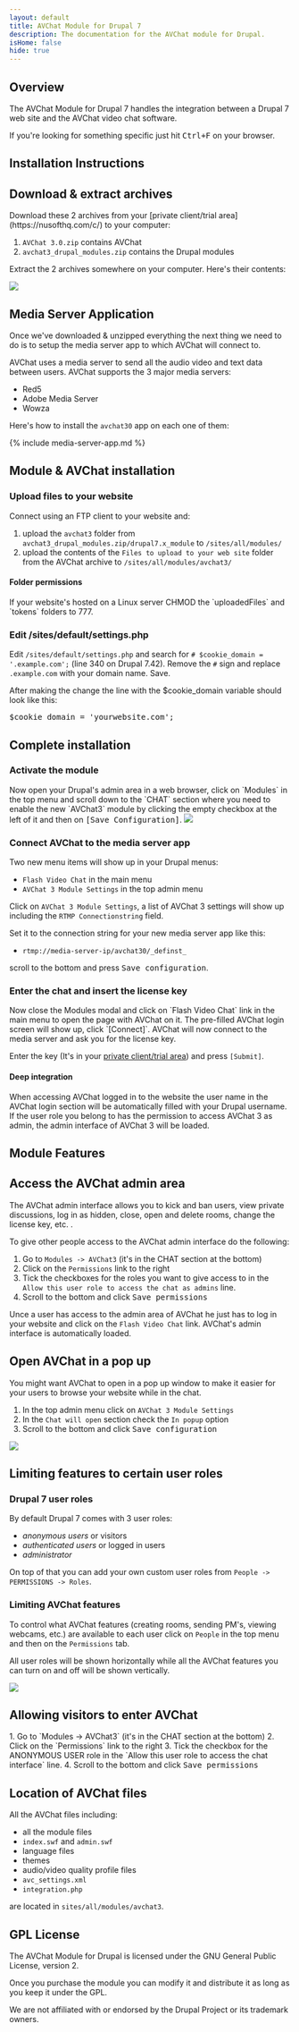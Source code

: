 ```yaml
---
layout: default
title: AVChat Module for Drupal 7
description: The documentation for the AVChat module for Drupal.
isHome: false
hide: true
---
```


<section class="bs-docs-section" markdown="1">
  <h1 id="overview" class="page-header">Overview</h1>
  <p class="lead">The AVChat Module for Drupal 7 handles the integration between a Drupal 7 web site and the AVChat video chat software.</p>

  If you're looking for something specific just hit <kbd>Ctrl+F</kbd> on your browser.
</section>

<section class="bs-docs-section" markdown="1">
  <h1 id="installation-instructions" class="page-header">Installation Instructions</h1>
<h2 id="installing-the-module">Download & extract archives</h2>
Download these 2 archives from your [private client/trial area](https://nusofthq.com/c/) to your computer:

1. `AVChat 3.0.zip` contains AVChat
2. `avchat3_drupal_modules.zip` contains the Drupal modules

Extract the 2 archives somewhere on your computer. Here's their contents:

<img src="{{site.github.url}}/assets/images/avchat-drupal-folder-structure.gif" class="img-responsive" />

<h2 id="installing-the-module">Media Server Application</h2>
Once we've downloaded &amp; unzipped everything the next thing we need to do is to setup the media server app to which AVChat will connect to.

AVChat uses a media server to send all the audio video and text data between users. AVChat supports the 3 major media servers:

* Red5
* Adobe Media Server
* Wowza

Here's how to install the `avchat30` app on each one of them:

{% include media-server-app.md %}

<h2 id="installing-the-module">Module & AVChat installation</h2>
<h3>Upload files to your website</h3>
Connect using an FTP client to your website and:

1. upload the `avchat3` folder from `avchat3_drupal_modules.zip/drupal7.x_module` to `/sites/all/modules/`
2. upload the contents of the `Files to upload to your web site` folder from  the AVChat archive to `/sites/all/modules/avchat3/`

<div class="bs-callout bs-callout-info" id="callout-tables-responsive-overflow"> <h4>Folder permissions</h4> <p markdown="1">If your website's hosted on a Linux server CHMOD the `uploadedFiles` and `tokens` folders to 777.</p> </div>

<h3>Edit /sites/default/settings.php</h3>

Edit `/sites/default/settings.php` and search for `# $cookie_domain = '.example.com';` (line 340 on Drupal 7.42).
Remove the `#` sign and replace `.example.com` with your domain name. Save.

After making the change the line with the $cookie_domain variable should look like this:
<pre>
$cookie_domain = 'yourwebsite.com';
</pre>

<h2 id="installing-the-module">Complete installation</h2>
<h3>Activate the module</h3>
Now open your Drupal's admin area in a web browser, click on `Modules` in the top menu and scroll down to the `CHAT` section where you need to enable the new `AVChat3` module by clicking the empty checkbox at the left of it and then on <kbd>[Save Configuration]</kbd>.

<img src="{{site.github.url}}/assets/images/drupal-7-enable-avchat-video-chat-module.png" class="img-responsive" />

<h3>Connect AVChat to the media server app</h3>
Two new menu items will show up in your Drupal menus:

* `Flash Video Chat` in the main menu
* `AVChat 3 Module Settings` in the top admin menu

Click on `AVChat 3 Module Settings`, a list of AVChat 3 settings will show up including the `RTMP Connectionstring` field.

Set it to the connection string for your new media server app like this:

* `rtmp://media-server-ip/avchat30/_definst_`

scroll to the bottom and press <kbd>Save configuration</kbd>.

<h3>Enter the chat and insert the license key</h3>
Now close the Modules modal and click on `Flash Video Chat` link in the main menu to open the page with AVChat on it. The pre-filled AVChat login screen will show up, click `[Connect]`. AVChat will now connect to the media server and ask you for the license key.

Enter the key (It's in your [private client/trial area](https://nusofthq.com/c/)) and press `[Submit]`.


<div class="bs-callout bs-callout-info" id="callout-tables-responsive-overflow"> <h4>Deep integration</h4> <p markdown="1">When accessing AVChat logged in to the website the user name in the AVChat login section will be automatically filled with your Drupal username. If the user role you belong to has the permission to access AVChat 3 as admin, the admin interface of AVChat 3 will be loaded.</p> </div>
</section>


<section class="bs-docs-section" markdown="1">
  <h1 id="installation-instructions" class="page-header">Module Features</h1>
  <h2 id="accessing-the-avchat-admin-area">Access the AVChat admin area</h2>
The AVChat admin interface allows you to kick and ban users, view private discussions, log in as hidden, close, open and delete rooms, change the license key, etc. .

To give other people access to the AVChat admin interface do the following:

1. Go to `Modules -> AVChat3` (it's in the CHAT section at the bottom)
2. Click on the `Permissions` link to the right
3. Tick the checkboxes for the roles you want to give access to in the `Allow this user role to access the chat as admins` line.
4. Scroll to the bottom and click <kbd>Save permissions</kbd>

Unce a user has access to the admin area of AVChat he just has to log in your website and click on the `Flash Video Chat` link. AVChat's admin interface is automatically loaded.

<h2 id="open-avchat-in-a-popup-window">Open AVChat in a pop up</h2>

You might want AVChat to open in a pop up window to make it easier for your users to browse your website while in the chat.

1. In the top admin menu click on `AVChat 3 Module Settings`
2. In the `Chat will open` section check the `In popup` option
4. Scroll to the bottom and click <kbd>Save configuration</kbd>

<img src="{{site.github.url}}/assets/images/drupal-avchat-open-in-popup.png" class="img-responsive" />

  <h2 id="permissions">Limiting features to certain user roles</h2>
  <h3>Drupal 7 user roles</h3>
  By default Drupal 7 comes with 3 user roles:

  * *anonymous users* or visitors
  * *authenticated users* or logged in users
  * *administrator*

On top of that you can add your own custom user roles from `People -> PERMISSIONS -> Roles`.
<h3>Limiting AVChat features</h3>

To control what AVChat features (creating rooms, sending PM's, viewing webcams, etc.) are available to each user click on `People` in the top menu and then on the `Permissions` tab.

All user roles will be shown horizontally while all the AVChat features you can turn on and off will be shown vertically.

<img src="{{site.github.url}}/assets/images/avchat-drupal-permissions-user-roles.png" class="img-responsive" />

<!--
<div class="bs-callout bs-callout-info" id="callout-tables-responsive-overflow"> <h4>Inheriting permissions from AUTHENTICATED USER</h4> <p markdown="1">Keep in mind that in Drupal 7 the AUTHENTICATED USER role controls all the other roles except ANONYMOUS USER. If you give the permission to broadcast video to the AUTHENTICATED USER, other roles (including ADMINISTRATOR) will gain that permission..</p> </div>
</section>
-->


<h2 id="location-of-avchat-files">Allowing visitors to enter AVChat</h2>
1. Go to `Modules -> AVChat3` (it's in the CHAT section at the bottom)
2. Click on the `Permissions` link to the right
3. Tick the checkbox for the ANONYMOUS USER role in the `Allow this user role to access the chat interface` line.
4. Scroll to the bottom and click <kbd>Save permissions</kbd>

<h2 id="location-of-avchat-files">Location of AVChat files</h2>
All the AVChat  files including:

* all the module files
* `index.swf` and `admin.swf`
* language files
* themes
* audio/video quality profile files
* `avc_settings.xml`
* `integration.php`


are located in `sites/all/modules/avchat3`.

<h2 id="location-of-avchat-files">GPL License</h2>
The AVChat Module for Drupal is licensed under the GNU General Public License, version 2.

Once you purchase the module you can modify it and distribute it as long as you keep it under the GPL.

We are not affiliated with or endorsed by the Drupal Project or its trademark owners.
</section>
